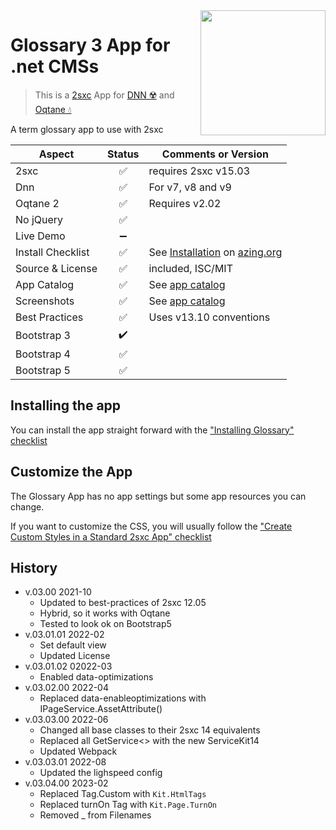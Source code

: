 <image src="app-icon.png" align="right" width="200px">

# Glossary 3 App for .net CMSs

> This is a [2sxc](https://2sxc.org) App for [DNN ☢️](https://www.dnnsoftware.com/) and [Oqtane 💧](https://www.oqtane.org/)

A term glossary app to use with 2sxc

| Aspect              | Status | Comments or Version |
| ------------------- | :----: | ------------------- |
| 2sxc                | ✅    | requires 2sxc v15.03
| Dnn                 | ✅    | For v7, v8 and v9
| Oqtane 2            | ✅    | Requires v2.02
| No jQuery           | ✅    | 
| Live Demo           | ➖    |
| Install Checklist   | ✅    | See [Installation](https://azing.org/2sxc/r/JPX0Etz7) on [azing.org](https://azing.org/2sxc)
| Source & License    | ✅    | included, ISC/MIT
| App Catalog         | ✅    | See [app catalog](https://2sxc.org/en/apps/app/glossary3-hybrid-for-dnn-and-oqtane)
| Screenshots         | ✅    | See [app catalog](https://2sxc.org/en/apps/app/glossary3-hybrid-for-dnn-and-oqtane)
| Best Practices      | ✅    | Uses v13.10 conventions
| Bootstrap 3         | ✔️    | 
| Bootstrap 4         | ✅    |
| Bootstrap 5         | ✅    | 

## Installing the app

You can install the app straight forward with the ["Installing Glossary" checklist](https://azing.org/2sxc/r/JPX0Etz7)

## Customize the App

The Glossary App has no app settings but some app resources you can change.

If you want to customize the CSS, you will usually follow the ["Create Custom Styles in a Standard 2sxc App" checklist](https://azing.org/2sxc/r/gg_aB9FD)

## History

* v.03.00 2021-10
    * Updated to best-practices of 2sxc 12.05
    * Hybrid, so it works with Oqtane
    * Tested to look ok on Bootstrap5
* v.03.01.01 2022-02
    * Set default view
    * Updated License
* v.03.01.02 02022-03
    * Enabled data-optimizations
* v.03.02.00 2022-04
    * Replaced data-enableoptimizations with IPageService.AssetAttribute()
* v.03.03.00 2022-06 
    * Changed all base classes to their 2sxc 14 equivalents
    * Replaced all GetService<> with the new ServiceKit14
    * Updated Webpack
* v.03.03.01 2022-08
    * Updated the lighspeed config
* v.03.04.00 2023-02
    * Replaced Tag.Custom with `Kit.HtmlTags`
    * Replaced turnOn Tag with `Kit.Page.TurnOn`
    * Removed _ from Filenames
